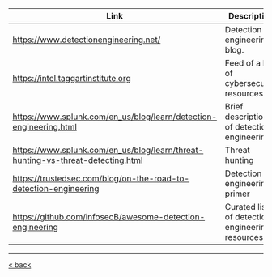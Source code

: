 
| Link                                                                            | Description                                     | Tags        |
| ------------------------------------------------------------------------------- | ----------------------------------------------- | ----------- |
| https://www.detectionengineering.net/                                           | Detection engineering blog.                     | detections  |
| https://intel.taggartinstitute.org                                              | Feed of a lot of cybersecurity resources.       | rss, feed   |
| https://www.splunk.com/en_us/blog/learn/detection-engineering.html              | Brief description of detection engineering      | blog        |
| https://www.splunk.com/en_us/blog/learn/threat-hunting-vs-threat-detecting.html | Threat hunting                                  | blog        |
| https://trustedsec.com/blog/on-the-road-to-detection-engineering                | Detection engineering primer                    | blog        |
| https://github.com/infosecB/awesome-detection-engineering                       | Curated list of detection engineering resources | aggregation |

---
[« back](readme.md)